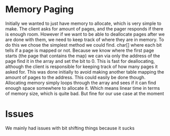 # Memory Paging
Initially we wanted to just have memory to allocate, which is very simple to make.
The client asks for amount of pages, and the pager responds if there is enough room.
However if we want to be able to deallocate pages after we are done with them, we need to keep track of where they are in memory.
To do this we chose the simplest method we could find. char[] where each bit tells if a page is mapped or not.
Because we know where the first page starts (the page that contains the map) we can via only the address of the page find it in the array and set the bit to 0. This is fast for deallocating, although the client is responsible for keeping track of how many pages it asked for. This was done initially to avoid making another table mapping the amount of pages to the address. This could easily be done though.
Allocating memory simply loops through the array and sees if it can find enough space somewhere to allocate it. Which means linear time in terms of memory size, which is quite bad. But fine for our use case at the moment

# Issues
We mainly had issues with bit shifting things because it sucks
